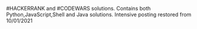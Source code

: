 #HACKERRANK and #CODEWARS solutions.
Contains both Python,JavaScript,Shell and Java solutions.
Intensive posting restored from 10/01/2021




